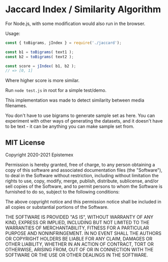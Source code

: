 Jaccard Index / Similarity Algorithm
====================================

For Node.js, with some modification would also run in the browser.

Usage:

```javascript
const { toBigrams, jIndex } = require('./jaccard');

const b1 = toBigrams( text1 );
const b2 = toBigrams( text2 );

const score = jIndex( b1, b2 );
// => [0, 1]
```

Where higher score is more similar.

Run `node test.js` in root for a simple test/demo.

This implementation was made to detect similarity between media filenames.

You don't have to use bigrams to generate sample set as here. You
can experiment with other ways of generating the datasets, and it
doesn't have to be text - it can be anything you can make sample set
from.


MIT License
-----------

Copyright 2020-2021 Epistemex

Permission is hereby granted, free of charge, to any person obtaining a copy of this software and associated documentation files (the "Software"), to deal in the Software without restriction, including without limitation the rights to use, copy, modify, merge, publish, distribute, sublicense, and/or sell copies of the Software, and to permit persons to whom the Software is furnished to do so, subject to the following conditions:

The above copyright notice and this permission notice shall be included in all copies or substantial portions of the Software.

THE SOFTWARE IS PROVIDED "AS IS", WITHOUT WARRANTY OF ANY KIND, EXPRESS OR IMPLIED, INCLUDING BUT NOT LIMITED TO THE WARRANTIES OF MERCHANTABILITY, FITNESS FOR A PARTICULAR PURPOSE AND NONINFRINGEMENT. IN NO EVENT SHALL THE AUTHORS OR COPYRIGHT HOLDERS BE LIABLE FOR ANY CLAIM, DAMAGES OR OTHER LIABILITY, WHETHER IN AN ACTION OF CONTRACT, TORT OR OTHERWISE, ARISING FROM, OUT OF OR IN CONNECTION WITH THE SOFTWARE OR THE USE OR OTHER DEALINGS IN THE SOFTWARE.
